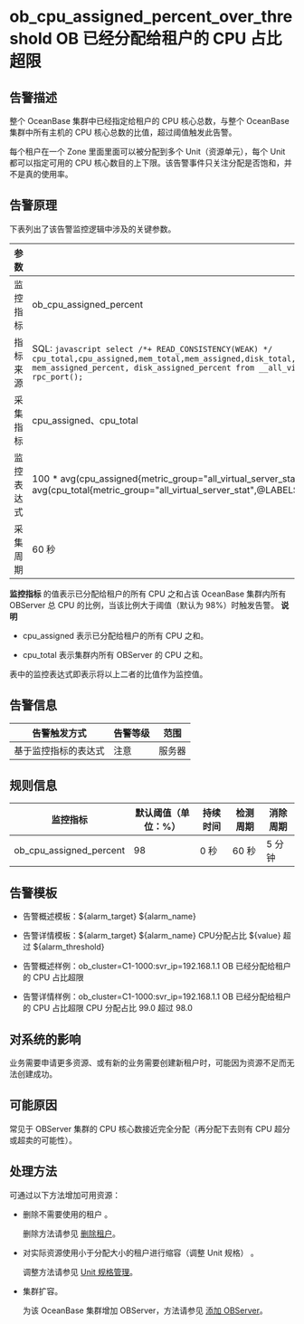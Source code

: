 ob_cpu_assigned_percent_over_threshold OB 已经分配给租户的 CPU 占比超限 
================================================================================



**告警描述** 
-----------------------------

整个 OceanBase 集群中已经指定给租户的 CPU 核心总数，与整个 OceanBase 集群中所有主机的 CPU 核心总数的比值，超过阈值触发此告警。

每个租户在一个 Zone 里面里面可以被分配到多个 Unit（资源单元），每个 Unit 都可以指定可用的 CPU 核心数目的上下限。该告警事件只关注分配是否饱和，并不是真的使用率。

告警原理 
-------------------------

下表列出了该告警监控逻辑中涉及的关键参数。


|  参数   |                                                                                                                                                                              值                                                                                                                                                                              |
|-------|-------------------------------------------------------------------------------------------------------------------------------------------------------------------------------------------------------------------------------------------------------------------------------------------------------------------------------------------------------------|
| 监控指标  | ob_cpu_assigned_percent                                                                                                                                                                                                                                                                                                                                     |
| 指标来源  | SQL:  ```javascript select /*+ READ_CONSISTENCY(WEAK) */ cpu_total,cpu_assigned,mem_total,mem_assigned,disk_total,disk_assigned,unit_num,migrating_unit_num,cpu_assigned_percent, mem_assigned_percent, disk_assigned_percent from __all_virtual_server_stat where svr_ip = @svr_ip and svr_port = rpc_port(); ```  |
| 采集指标  | cpu_assigned、cpu_total                                                                                                                                                                                                                                                                                                                                      |
| 监控表达式 | 100 \* avg(cpu_assigned{metric_group="all_virtual_server_stat",@LABELS}) by (@GBLABELS) / avg(cpu_total{metric_group="all_virtual_server_stat",@LABELS}) by (@GBLABELS)                                                                                                                                                                                     |
| 采集周期  | 60 秒                                                                                                                                                                                                                                                                                                                                                        |



**监控指标** 的值表示已分配给租户的所有 CPU 之和占该 OceanBase 集群内所有 OBServer 总 CPU 的比例，当该比例大于阈值（默认为 98%）时触发告警。
**说明**



* cpu_assigned 表示已分配给租户的所有 CPU 之和。

  

* cpu_total 表示集群内所有 OBServer 的 CPU 之和。

  




表中的监控表达式即表示将以上二者的比值作为监控值。

**告警信息** 
-----------------------------



|   告警触发方式   | 告警等级 | 范围  |
|------------|------|-----|
| 基于监控指标的表达式 | 注意   | 服务器 |



**规则信息** 
-----------------------------



|          监控指标           | 默认阈值（单位：%） | 持续时间 | 检测周期 | 消除周期 |
|-------------------------|------------|------|------|------|
| ob_cpu_assigned_percent | 98         | 0 秒  | 60 秒 | 5 分钟 |



**告警模板** 
-----------------------------

* 告警概述模板：${alarm_target} ${alarm_name}

  

* 告警详情模板：${alarm_target} ${alarm_name} CPU分配占比 ${value} 超过 ${alarm_threshold}

  

* 告警概述样例：ob_cluster=C1-1000:svr_ip=192.168.1.1 OB 已经分配给租户的 CPU 占比超限

  

* 告警详情样例：ob_cluster=C1-1000:svr_ip=192.168.1.1 OB 已经分配给租户的 CPU 占比超限 CPU 分配占比 99.0 超过 98.0

  




**对系统的影响** 
-------------------------------

业务需要申请更多资源、或有新的业务需要创建新租户时，可能因为资源不足而无法创建成功。

**可能原因** 
-----------------------------

常见于 OBServer 集群的 CPU 核心数接近完全分配（再分配下去则有 CPU 超分或超卖的可能性）。

处理方法 
-------------------------

可通过以下方法增加可用资源：

* 删除不需要使用的租户 。

  删除方法请参见 [删除租户](../../3.ob-cloud-platform/5.manage-tenants/2.basic-tenant-operations/6.userguide-delete-a-tenant.md)。
  

* 对实际资源使用小于分配大小的租户进行缩容（调整 Unit 规格） 。

  调整方法请参见 [Unit 规格管理](../../3.ob-cloud-platform/5.manage-tenants/2.basic-tenant-operations/2.unit-specification-management.md)。
  

* 集群扩容。

  为该 OceanBase 集群增加 OBServer，方法请参见 [添加 OBServer](../../3.ob-cloud-platform/4.manage-clusters/2.basic-operations/7.manage-the-observer-cluster/1.cluster-add-observer.md)。
  



